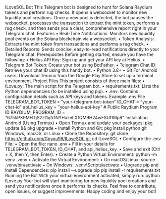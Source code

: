 ILoveSOL Bot
This Telegram bot is designed to hunt for Solana Raydium tokens and perform rug checks. It opens a websocket to monitor new liquidity pool creations. Once a new pool is detected, the bot pauses the websocket, processes the transaction to extract the mint token, performs a rug check, and then sends you a clear, comprehensive report right in your Telegram chat.
Features
• Real-Time Notifications: Monitors new liquidity pool events on the Solana blockchain via a websocket.
• Token Analysis: Extracts the mint token from transactions and performs a rug check.
• Detailed Reports: Sends concise, easy-to-read notifications directly to your Telegram chat.
Prerequisites
Before getting started, ensure you have the following:
• Helius API Key: Sign up and get your API key at Helius.
• Telegram Bot Token: Create your bot using BotFather.
• Telegram Chat ID: Retrieve your chat ID using this handy bot.
• Python 3.8+
• Git
For Android users:
Download Termux from the Google Play Store to set up a terminal environment.
Project Files
This project consists of three main files:
• ILove.py: The main script for the Telegram bot.
• requirements.txt: Lists the Python dependencies (to be installed using pip).
• .env: Contains configuration details such as API keys and tokens.
Example .env File
TELEGRAM_BOT_TOKEN = "your-telegram-bot-token" ID_CHAT = "your-chat-id" api_helius_key = "your-helius-api-key" # Public Raydium Program ID RAYDIUM_PROGRAM_ID = "675kPX9MHTjS2zt1qfr1NYHuzeLXfQM9H24wFSUt1Mp8" 
Installation
Android (Using Termux)
• Open Termux and update your packages: pkg update && pkg upgrade 
• Install Python and Git: pkg install python git 
Windows, macOS, or Linux
• Clone the Repository:
git clone https://github.com/Ggyou96/ILoveSOL.git cd ILoveSOL 
• Configure the .env File:
• Open the file: nano .env 
• Fill in your details for TELEGRAM_BOT_TOKEN, ID_CHAT, and api_helius_key.
• Save and exit (Ctrl + X, then Y, then Enter).
• Create a Python Virtual Environment:
python -m venv .venv 
• Activate the Virtual Environment:
• On macOS/Linux: source .venv/bin/activate 
• On Windows: .venv\Scripts\activate 
• Upgrade pip and Install Dependencies:
pip install --upgrade pip pip install -r requirements.txt 
Running the Bot
With your virtual environment activated, simply run:
python ILove.py 
Your bot will start monitoring for new liquidity pool creations and send you notifications once it performs its checks.
Feel free to contribute, open issues, or suggest improvements. Happy coding and enjoy your bot!




